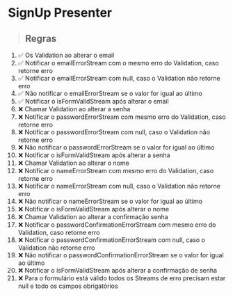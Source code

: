 # SignUp Presenter

> ## Regras
1.  ✅ Os Validation ao alterar o email
2.  ✅ Notificar o emailErrorStream com o mesmo erro do Validation, caso retorne erro
3.  ✅ Notificar o emailErrorStream com null, caso o Validation não retorne erro
4.  ✅ Não notificar o emailErrorStream se o valor for igual ao último
5.  ✅ Notificar o isFormValidStream após alterar o email
6.  ❌ Chamar Validation ao alterar a senha
7.  ❌ Notificar o passwordErrorStream com mesmo erro do Validation, caso retorne erro
8.  ❌ Notificar o passwordErrorStream com null, caso o Validation não retorne erro
9.  ❌ Não notificar o passwordErrorStream se o valor for igual ao último
10.  ❌ Notificar o isFormValidStream após alterar a senha
11.  ❌ Chamar Validation ao alterar o nome
12.  ❌ Notificar o nameErrorStream com mesmo erro do Validation, caso retorne erro
13.  ❌ Notificar o nameErrorStream com null, caso o Validation não retorne erro
14.  ❌ Não notificar o nameErrorStream se o valor for igual ao último
15.  ❌ Notificar o isFormValidStream após alterar o nome
16.  ❌ Chamar Validation ao alterar a confirmação senha
17.  ❌ Notificar o passwordConfirmationErrorStream com mesmo erro do Validation, caso retorne erro
18.  ❌ Notificar o passwordConfirmationErrorStream com null, caso o Validation não retorne erro
19.  ❌ Não notificar o passwordConfirmationErrorStream se o valor for igual ao último
20.  ❌ Notificar o isFormValidStream após alterar a confirmação de senha
21.  ❌ Para o formulário está válido todos os Streams de erro precisam estar null e todo os campos obrigatórios
